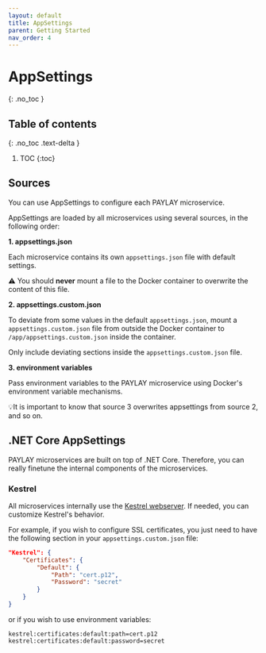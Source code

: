 ```yaml
---
layout: default
title: AppSettings
parent: Getting Started
nav_order: 4
---
```

# AppSettings
{: .no_toc }

## Table of contents
{: .no_toc .text-delta }

1. TOC
{:toc}

## Sources
You can use AppSettings to configure each PAYLAY microservice.

AppSettings are loaded by all microservices using several sources, in the following order:

**1. appsettings.json**

Each microservice contains its own `appsettings.json` file with default settings.

⚠️ You should **never** mount a file to the Docker container to overwrite the content of this file.

**2. appsettings.custom.json**

To deviate from some values in the default `appsettings.json`, mount a `appsettings.custom.json` file from outside the Docker container to `/app/appsettings.custom.json` inside the container.

Only include deviating sections inside the `appsettings.custom.json` file.

**3. environment variables**

Pass environment variables to the PAYLAY microservice using Docker's environment variable mechanisms.

💡It is important to know that source 3 overwrites appsettings from source 2, and so on.

## .NET Core AppSettings
PAYLAY microservices are built on top of .NET Core. Therefore, you can really finetune the internal components of the microservices.

### Kestrel
All microservices internally use the [Kestrel webserver](https://docs.microsoft.com/en-us/aspnet/core/fundamentals/servers/kestrel?view=aspnetcore-3.1). If needed, you can customize Kestrel's behavior.

For example, if you wish to configure SSL certificates, you just need to have the following section in your `appsettings.custom.json` file:

~~~ json
"Kestrel": {
    "Certificates": {
        "Default": {
            "Path": "cert.p12",
            "Password": "secret"
        }
    }
}
~~~

or if you wish to use environment variables:
~~~
kestrel:certificates:default:path=cert.p12
kestrel:certificates:default:password=secret
~~~
